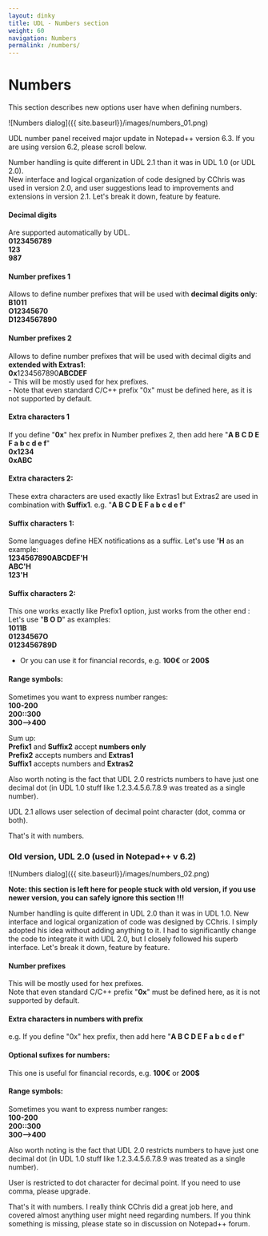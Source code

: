 ```yaml
---
layout: dinky
title: UDL - Numbers section
weight: 60
navigation: Numbers
permalink: /numbers/
---
```


Numbers
=======

This section describes new options user have when defining numbers.

![Numbers dialog]({{ site.baseurl}}/images/numbers_01.png)

UDL number panel received major update in Notepad++ version 6.3. If you are using version 6.2, please scroll below.

Number handling is quite different in UDL 2.1 than it was in UDL 1.0 (or UDL 2.0).    
New interface and logical organization of code designed by CChris was used in version 2.0, 
and user suggestions lead to improvements and extensions in version 2.1. Let's break it down, feature by feature.

#### Decimal digits
Are supported automatically by UDL.    
__0123456789__   
__123__          
__987__          


#### Number prefixes 1     
Allows to define number prefixes that will be used with __decimal digits only__:     
__B1011__         
__O12345670__     
__D1234567890__   


#### Number prefixes 2     
Allows to define number prefixes that will be used with decimal digits and __extended with Extras1__:     
**0x**1234567890**ABCDEF**    
    - This will be mostly used for hex prefixes.      
    - Note that even standard C/C++ prefix "0x" must be defined here, as it is not supported by default.


#### Extra characters 1    
If you define "__0x__" hex prefix in Number prefixes 2, then add here "__A B C D E F a b c d e f__"     
__0x1234__    
__0xABC__     


#### Extra characters 2:    
These extra characters are used exactly like Extras1 but Extras2 are used in combination with __Suffix1__.
e.g. "__A B C D E F a b c d e f__"


#### Suffix characters 1:    
Some languages define HEX notifications as a suffix. Let's use __'H__ as an example:     
__1234567890ABCDEF'H__    
__ABC'H__                 
__123'H__                 


#### Suffix characters 2:     
This one works exactly like Prefix1 option, just works from the other end : Let's use "__B O D__" as examples:    
__1011B__          
__01234567O__      
__0123456789D__    
- Or you can use it for financial records, e.g. __100€__ or __200$__


#### Range symbols:
Sometimes you want to express number ranges:     
__100-200__      
__200::300__     
__300-->400__    


Sum up:    
__Prefix1__ and __Suffix2__ accept __numbers only__    
__Prefix2__ accepts numbers and __Extras1__            
__Suffix1__ accepts numbers and __Extras2__            

Also worth noting is the fact that UDL 2.0 restricts numbers to have just one decimal dot (in UDL 1.0 stuff like 1.2.3.4.5.6.7.8.9 was treated as a single number).

UDL 2.1 allows user selection of decimal point character (dot, comma or both).

That's it with numbers.


### Old version, UDL 2.0 (used in Notepad++ v 6.2)

![Numbers dialog]({{ site.baseurl}}/images/numbers_02.png)

__Note: this section is left here for people stuck with old version, 
if you use newer version, you can safely ignore this section !!!__

Number handling is quite different in UDL 2.0 than it was in UDL 1.0.
New interface and logical organization of code was designed by CChris. 
I simply adopted his idea without adding anything to it.
I had to significantly change the code to integrate it with UDL 2.0, but I closely followed his superb interface.
Let's break it down, feature by feature.

#### Number prefixes   
This will be mostly used for hex prefixes.     
Note that even standard C/C++ prefix "__0x__" must be defined here, as it is not supported by default.

#### Extra characters in numbers with prefix    
e.g. If you define "0x" hex prefix, then add here "__A B C D E F a b c d e f__"

#### Optional sufixes for numbers:    
This one is useful for financial records, e.g. __100€__ or __200$__

#### Range symbols:    
Sometimes you want to express number ranges:    
__100-200__       
__200::300__      
__300-->400__     

Also worth noting is the fact that UDL 2.0 restricts numbers to have just one decimal dot 
(in UDL 1.0 stuff like 1.2.3.4.5.6.7.8.9 was treated as a single number).

User is  restricted to dot character for decimal point. If you need to use comma, please upgrade.

That's it with numbers. I really think CChris did a great job here, 
and covered almost anything user might need regarding numbers. 
If you think something is missing, please state so in discussion on Notepad++ forum.

